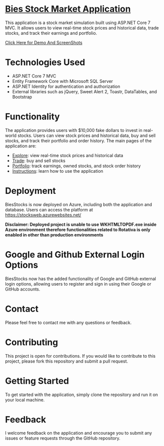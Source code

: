# [Bies Stock Market Application](https://stocksweb.azurewebsites.net/)
This application is a stock market simulation built using ASP.NET Core 7 MVC. It allows users to view real-time stock prices and historical data, trade stocks, and track their earnings and portfolio.

[Click Here for Demo And ScreenShots](./Demo)
# Technologies Used
- ASP.NET Core 7 MVC
- Entity Framework Core with Microsoft SQL Server
- ASP.NET Identity for authentication and authorization
- External libraries such as jQuery, Sweet Alert 2, Toastr, DataTables, and Bootstrap

# Functionality
The application provides users with $10,000 fake dollars to invest in real-world stocks. Users can view stock prices and historical data, buy and sell stocks, and track their portfolio and order history. The main pages of the application are:

- [Explore](./Demo/README.md#image-5-explore): view real-time stock prices and historical data
- [Trade](./Demo/README.md#image-6-trade): buy and sell stocks
- [Portfolio](./Demo/README.md#image-7-portfolio): track earnings, owned stocks, and stock order history
- [Instructions](./Demo/README.md#image-4-beginners-guide): learn how to use the application

# Deployment
BiesStocks is now deployed on Azure, including both the application and database. Users can access the platform at https://stocksweb.azurewebsites.net/

**Disclaimer: Deployed project is unable to use WKHTMLTOPDF.exe inside Azure environment therefore functionalities related to Rotativa is only enabled in other than production environments**

# Google and Github External Login Options
BiesStocks now has the added functionality of Google and GitHub external login options, allowing users to register and sign in using their Google or GitHub accounts.

# Contact
Please feel free to contact me with any questions or feedback.

# Contributing

This project is open for contributions. If you would like to contribute to this project, please fork this repository and submit a pull request.
# Getting Started
To get started with the application, simply clone the repository and run it on your local machine.

# Feedback
I welcome feedback on the application and encourage you to submit any issues or feature requests through the GitHub repository.
